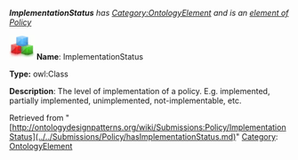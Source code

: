 ___ImplementationStatus__ has [Category:OntologyElement](../../Category/OntologyElement.md "Category:OntologyElement") and is an [element of](../../Property/ElementOf.md "Property:ElementOf") [Policy](../../Submissions/Policy.md "Submissions:Policy")_


  




[![Class](../../images/thumb/2/27/Class.gif/45px-Class.gif)](../../Image/Class.gif.md "Class")
__Name__: ImplementationStatus 


__Type:__ owl:Class 


__Description__: The level of implementation of a policy. E.g. implemented, partially implemented, unimplemented, not-implementable, etc. 





Retrieved from "[http://ontologydesignpatterns.org/wiki/Submissions:Policy/ImplementationStatus](../../Submissions/Policy/hasImplementationStatus.md)"
 [Category](http://ontologydesignpatterns.org/wiki/Special:Categories "Special:Categories"): [OntologyElement](../../Category/OntologyElement.md "Category:OntologyElement")